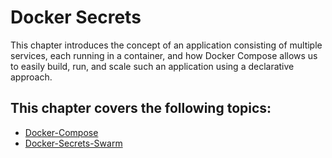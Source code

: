 # **Docker Secrets**

This chapter introduces the concept of an application consisting of multiple services, each running in a container, and how Docker Compose allows us to easily build, run, and scale such an application using a declarative approach.

## This chapter covers the following topics:

- [Docker-Compose](./docker-compose/Readme.md)
- [Docker-Secrets-Swarm](./swarm/Readme.md)


